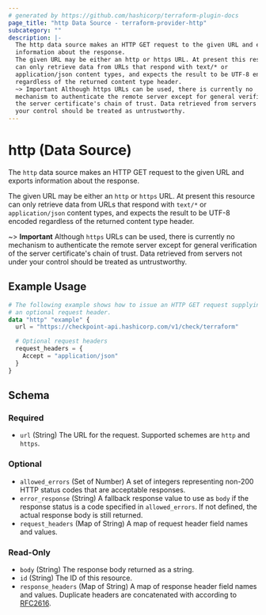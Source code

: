 ```yaml
---
# generated by https://github.com/hashicorp/terraform-plugin-docs
page_title: "http Data Source - terraform-provider-http"
subcategory: ""
description: |-
  The http data source makes an HTTP GET request to the given URL and exports
  information about the response.
  The given URL may be either an http or https URL. At present this resource
  can only retrieve data from URLs that respond with text/* or
  application/json content types, and expects the result to be UTF-8 encoded
  regardless of the returned content type header.
  ~> Important Although https URLs can be used, there is currently no
  mechanism to authenticate the remote server except for general verification of
  the server certificate's chain of trust. Data retrieved from servers not under
  your control should be treated as untrustworthy.
---
```


# http (Data Source)

The `http` data source makes an HTTP GET request to the given URL and exports
information about the response.

The given URL may be either an `http` or `https` URL. At present this resource
can only retrieve data from URLs that respond with `text/*` or
`application/json` content types, and expects the result to be UTF-8 encoded
regardless of the returned content type header.

~> **Important** Although `https` URLs can be used, there is currently no
mechanism to authenticate the remote server except for general verification of
the server certificate's chain of trust. Data retrieved from servers not under
your control should be treated as untrustworthy.

## Example Usage

```terraform
# The following example shows how to issue an HTTP GET request supplying
# an optional request header.
data "http" "example" {
  url = "https://checkpoint-api.hashicorp.com/v1/check/terraform"

  # Optional request headers
  request_headers = {
    Accept = "application/json"
  }
}
```

<!-- schema generated by tfplugindocs -->
## Schema

### Required

- `url` (String) The URL for the request. Supported schemes are `http` and `https`.

### Optional

- `allowed_errors` (Set of Number) A set of integers representing non-200 HTTP status codes that are acceptable responses.
- `error_response` (String) A fallback response value to use as `body` if the response status is a code specified in `allowed_errors`. If not defined, the actual response body is still returned.
- `request_headers` (Map of String) A map of request header field names and values.

### Read-Only

- `body` (String) The response body returned as a string.
- `id` (String) The ID of this resource.
- `response_headers` (Map of String) A map of response header field names and values. Duplicate headers are concatenated with according to [RFC2616](https://www.w3.org/Protocols/rfc2616/rfc2616-sec4.html#sec4.2).


